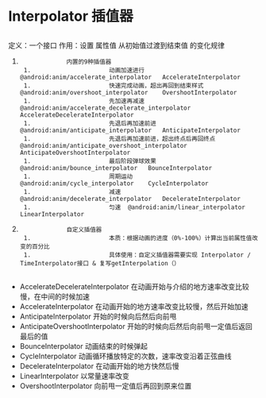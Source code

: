 # Interpolator 插值器

##				

定义：一个接口
作用：设置 属性值 从初始值过渡到结束值 的变化规律

1. 					内置的9种插值器
        1. 						动画加速进行	@android:anim/accelerate_interpolator	AccelerateInterpolator
        1. 						快速完成动画，超出再回到结束样式	@android:anim/overshoot_interpolator	OvershootInterpolator
        1. 						先加速再减速	@android:anim/accelerate_decelerate_interpolator	AccelerateDecelerateInterpolator
        1. 						先退后再加速前进	@android:anim/anticipate_interpolator	AnticipateInterpolator
        1. 						先退后再加速前进，超出终点后再回终点	@android:anim/anticipate_overshoot_interpolator	AnticipateOvershootInterpolator
        1. 						最后阶段弹球效果	@android:anim/bounce_interpolator	BounceInterpolator
        1. 						周期运动	@android:anim/cycle_interpolator	CycleInterpolator
        1. 						减速	@android:anim/decelerate_interpolator	DecelerateInterpolator
        1. 						匀速	@android:anim/linear_interpolator	LinearInterpolator
1. 					自定义插值器
        1. 						本质：根据动画的进度（0%-100%）计算出当前属性值改变的百分比
        1. 						具体使用：自定义插值器需要实现 Interpolator / TimeInterpolator接口 & 复写getInterpolation（）

##				

- AccelerateDecelerateInterpolator   在动画开始与介绍的地方速率改变比较慢，在中间的时候加速
- AccelerateInterpolator                     在动画开始的地方速率改变比较慢，然后开始加速
- AnticipateInterpolator                      开始的时候向后然后向前甩
- AnticipateOvershootInterpolator     开始的时候向后然后向前甩一定值后返回最后的值
- BounceInterpolator                          动画结束的时候弹起
- CycleInterpolator                             动画循环播放特定的次数，速率改变沿着正弦曲线
- DecelerateInterpolator                    在动画开始的地方快然后慢
- LinearInterpolator                            以常量速率改变
- OvershootInterpolator                      向前甩一定值后再回到原来位置

